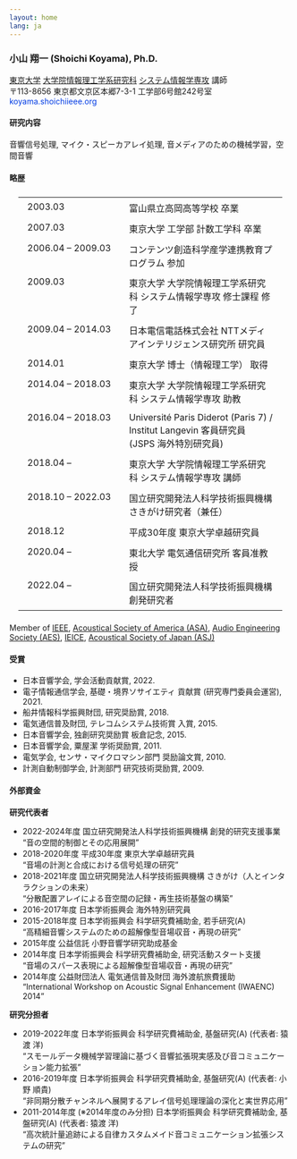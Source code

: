 ```yaml
---
layout: home
lang: ja
---
```


<style>
    .biography table, .biography td, .biography tr { border: 0; min-width: 150px; vertical-align: top; padding: 0.4rem 1rem;}
</style>

<h3>小山 翔一 (Shoichi Koyama), Ph.D.</h3>

<a href="https://www.u-tokyo.ac.jp/" target="_blank" rel="noopener noreferrer">東京大学</a> <a href="https://www.i.u-tokyo.ac.jp/" target="_blank" rel="noopener noreferrer">大学院情報理工学系研究科</a> <a href="https://www.i.u-tokyo.ac.jp/edu/course/ipc/" target="_blank" rel="noopener noreferrer">システム情報学専攻</a> 講師<br />
〒113-8656 東京都文京区本郷7-3-1 工学部6号館242号室 <a href="https://www.google.co.jp/maps/place/%E3%80%92113-8654+T%C5%8Dky%C5%8D-to,+Bunky%C5%8D-ku,+Hong%C5%8D,+The+University+of+Tokyo,+7+Chome%E2%88%923+%E5%B7%A5%E5%AD%A6%E9%83%A8%EF%BC%96%E5%8F%B7%E9%A4%A8/@35.7141215,139.7611171,17z/data=!3m1!4b1!4m2!3m1!1s0x60188c31b6a0c8eb:0xb76f6e1eaadfecf6?hl=en" target="_blank" rel="noopener noreferrer"><i class="fas fa-map-marked-alt"></i></a><br />
<i class="fas fa-envelope"></i> <span style="color: #003be4">koyama.shoichi<i class="fas fa-at"></i>ieee.org</span><br />

<h4>研究内容</h4>

<p>音響信号処理, マイク・スピーカアレイ処理, 音メディアのための機械学習，空間音響</p>

<h4>略歴</h4>

<div class="biography">
<table>
    <tbody>
    <tr>
    <td>2003.03</td>
    <td>富山県立高岡高等学校 卒業</td>
    </tr>
    <tr>
    <td>2007.03</td>
    <td>東京大学 工学部 計数工学科 卒業</td>
    </tr>
    <tr>
    <td>2006.04 – 2009.03</td>
    <td>コンテンツ創造科学産学連携教育プログラム 参加</td>
    </tr>
    <tr>
    <td>2009.03</td>
    <td>東京大学 大学院情報理工学系研究科 システム情報学専攻 修士課程 修了</td>
    </tr>
    <tr>
    <td>2009.04 – 2014.03</td>
    <td>日本電信電話株式会社 NTTメディアインテリジェンス研究所 研究員</td>
    </tr>
    <tr>
    <td>2014.01</td>
    <td>東京大学 博士（情報理工学） 取得</td>
    </tr>
    <tr>
    <td>2014.04 – 2018.03</td>
    <td>東京大学 大学院情報理工学系研究科 システム情報学専攻 助教</td>
    </tr>
     <tr>
    <td>2016.04 – 2018.03</td>
    <td>Université Paris Diderot (Paris 7) / Institut Langevin 客員研究員 (JSPS 海外特別研究員)</td>
    </tr>
    <tr>
    <td>2018.04 –</td>
    <td>東京大学 大学院情報理工学系研究科 システム情報学専攻 講師</td>
    </tr>
    <tr>
    <td>2018.10 – 2022.03</td>
    <td>国立研究開発法人科学技術振興機構 さきがけ研究者（兼任）</td>
    </tr>
    <tr>
    <td>2018.12</td>
    <td>平成30年度 東京大学卓越研究員</td>
    </tr>
    <tr>
    <td>2020.04 –</td>
    <td>東北大学 電気通信研究所 客員准教授</td>
    </tr>
    <tr>
    <td>2022.04 – </td>
    <td>国立研究開発法人科学技術振興機構 創発研究者</td>
    </tr>
    </tbody>
</table>
<p>Member of <a href="https://www.ieee.org/" target="_blank" rel="noopener noreferrer">IEEE</a>, <a href="https://acousticalsociety.org/" target="_blank" rel="noopener noreferrer">Acoustical Society of America (ASA)</a>, <a href="https://aes2.org/" target="_blank" rel="noopener noreferrer">Audio Engineering Society (AES)</a>, <a href="https://www.ieice.org/eng_r/index.html" target="_blank" rel="noopener noreferrer">IEICE</a>, <a href="https://acoustics.jp/en/" target="_blank" rel="noopener noreferrer">Acoustical Society of Japan (ASJ)</a></p>
</div>

<h4>受賞</h4>

- 日本音響学会, 学会活動貢献賞, 2022. <a href="https://acoustics.jp/awards/" target="_blank" rel="noopener noreferrer"><i class="fas fa-external-link-alt"></i></a>
- 電子情報通信学会, 基礎・境界ソサイエティ 貢献賞 (研究専門委員会運営), 2021. <a href="https://www.ieice.org/ess/ESS/ESS_awardee.html" target="_blank" rel="noopener noreferrer"><i class="fas fa-external-link-alt"></i></a>
- 船井情報科学振興財団, 研究奨励賞, 2018. <a href="https://www.funaifoundation.jp/grantees/young_awardees_up_to_now_17.html" target="_blank" rel="noopener noreferrer"><i class="fas fa-external-link-alt"></i></a>
- 電気通信普及財団, テレコムシステム技術賞 入賞, 2015. <a href="https://www.taf.or.jp/award/telesys/2014.html" target="_blank" rel="noopener noreferrer"><i class="fas fa-external-link-alt"></i></a>
- 日本音響学会, 独創研究奨励賞 板倉記念, 2015. <a href="https://acoustics.jp/awards/" target="_blank" rel="noopener noreferrer"><i class="fas fa-external-link-alt"></i></a>
- 日本音響学会, 粟屋潔 学術奨励賞, 2011. <a href="https://acoustics.jp/awards/" target="_blank" rel="noopener noreferrer"><i class="fas fa-external-link-alt"></i></a>
- 電気学会, センサ・マイクロマシン部門 奨励論文賞, 2010. 
- 計測自動制御学会, 計測部門 研究技術奨励賞, 2009. <a href="https://www.sice.or.jp/org/s_forum/prize.html" target="_blank" rel="noopener noreferrer"><i class="fas fa-external-link-alt"></i></a>

<h4>外部資金</h4>

**研究代表者**
- 2022-2024年度 国立研究開発法人科学技術振興機構 創発的研究支援事業 <br />
    “音の空間的制御とその応用展開” <a href="https://www.jst.go.jp/souhatsu/" target="_blank" rel="noopener noreferrer"><i class="fas fa-external-link-alt"></i></a>
- 2018-2020年度 平成30年度 東京大学卓越研究員 <br />
    “音場の計測と合成における信号処理の研究” <a href="https://www.u-tokyo.ac.jp/ex-researchers/" target="_blank" rel="noopener noreferrer"><i class="fas fa-external-link-alt"></i></a>
- 2018-2021年度 国立研究開発法人科学技術振興機構 さきがけ（人とインタラクションの未来）<br />
    “分散配置アレイによる音空間の記録・再生技術基盤の構築” <a href="https://www.jst.go.jp/kisoken/presto/research_area/ongoing/bunyah29-4.html" target="_blank" rel="noopener noreferrer"><i class="fas fa-external-link-alt"></i></a>
- 2016-2017年度 日本学術振興会 海外特別研究員
- 2015-2018年度 日本学術振興会 科学研究費補助金, 若手研究(A) <br />
    “高精細音響システムのための超解像型音場収音・再現の研究” <a href="https://kaken.nii.ac.jp/ja/grant/KAKENHI-PROJECT-15H05312/" target="_blank" rel="noopener noreferrer"><i class="fas fa-external-link-alt"></i></a>
- 2015年度 公益信託 小野音響学研究助成基金
- 2014年度 日本学術振興会 科学研究費補助金, 研究活動スタート支援 <br />
    “音場のスパース表現による超解像型音場収音・再現の研究” <a href="https://kaken.nii.ac.jp/ja/grant/KAKENHI-PROJECT-26880003/" target="_blank" rel="noopener noreferrer"><i class="fas fa-external-link-alt"></i></a>
- 2014年度 公益財団法人 電気通信普及財団 海外渡航旅費援助  <br />
    “International Workshop on Acoustic Signal Enhancement (IWAENC) 2014”

**研究分担者**
- 2019-2022年度 日本学術振興会 科学研究費補助金, 基盤研究(A) (代表者: 猿渡 洋) <br />
    “スモールデータ機械学習理論に基づく音響拡張現実感及び音コミュニケーション能力拡張” <a href="https://kaken.nii.ac.jp/ja/grant/KAKENHI-PROJECT-19H01116/" target="_blank" rel="noopener noreferrer"><i class="fas fa-external-link-alt"></i></a>
- 2016-2019年度 日本学術振興会 科学研究費補助金, 基盤研究(A) (代表者: 小野 順貴) <br />
    “非同期分散チャンネルへ展開するアレイ信号処理理論の深化と実世界応用” <a href="https://kaken.nii.ac.jp/ja/grant/KAKENHI-PROJECT-16H01735/" target="_blank" rel="noopener noreferrer"><i class="fas fa-external-link-alt"></i></a>
- 2011-2014年度 (※2014年度のみ分担) 日本学術振興会 科学研究費補助金, 基盤研究(A) (代表者: 猿渡 洋) <br />
    “高次統計量追跡による自律カスタムメイド音コミュニケーション拡張システムの研究” <a href="https://kaken.nii.ac.jp/ja/grant/KAKENHI-PROJECT-23240023/" target="_blank" rel="noopener noreferrer"><i class="fas fa-external-link-alt"></i></a>
